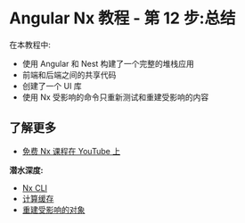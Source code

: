# Angular Nx 教程 - 第 12 步:总结

在本教程中:

- 使用 Angular 和 Nest 构建了一个完整的堆栈应用
- 前端和后端之间的共享代码
- 创建了一个 UI 库
- 使用 Nx 受影响的命令只重新测试和重建受影响的内容

## 了解更多

- [免费 Nx 课程在 YouTube 上](https://www.youtube.com/watch?time_continue=49&v=2mYLe9Kp9VM&feature=emb_logo)

**潜水深度:**

- [Nx CLI](/using-nx/nx-cli)
- [计算缓存](/using-nx/caching)
- [重建受影响的对象](/using-nx/affected)

